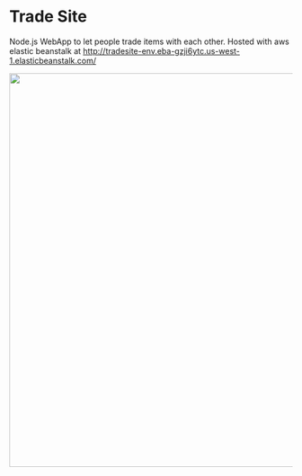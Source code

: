 # Trade Site

Node.js WebApp to let people trade items with each other.
Hosted with aws elastic beanstalk at http://tradesite-env.eba-gzji6ytc.us-west-1.elasticbeanstalk.com/


<img src="https://i.imgur.com/HTJVZvF.png" width="700">
